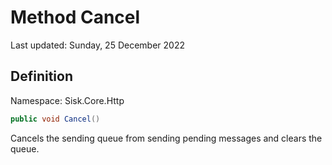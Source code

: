# Method Cancel
Last updated: Sunday, 25 December 2022

## Definition
Namespace: Sisk.Core.Http

```csharp
public void Cancel()
```

Cancels the sending queue from sending pending messages and clears the queue.


